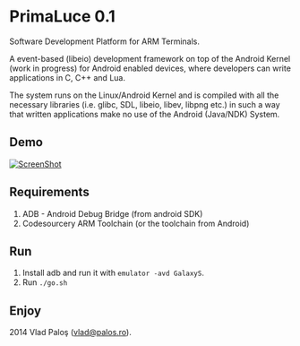

# PrimaLuce 0.1

Software Development Platform for ARM Terminals.

A event-based (libeio) development framework on top of the Android Kernel (work in progress) for Android enabled devices, where developers can write applications in C, C++ and Lua. 

The system runs on the Linux/Android Kernel and is compiled with all the necessary libraries (i.e. glibc, SDL, libeio, libev, libpng etc.) in such a way that written applications make no use of the Android (Java/NDK) System.
 

## Demo
[![ScreenShot](http://img.youtube.com/vi/IPz7lHmYF-k/0.jpg)](https://www.youtube.com/watch?v=IPz7lHmYF-k&feature=em-upload_owner)


## Requirements
 1. ADB - Android Debug Bridge (from android SDK)
 2. Codesourcery ARM Toolchain (or the toolchain from Android)

## Run
 1. Install adb and run it with `emulator -avd GalaxyS`.
 2. Run `./go.sh`

## Enjoy 

2014 Vlad Paloş (vlad@palos.ro).  
